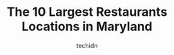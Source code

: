 ---
layout: ampstory
image: https://i0.wp.com/paketmu.com/wp-content/uploads/2023/06/cajun-seafood-boil-0-in-maryland-1686367747.jpeg?resize=640,853
author: techidn
featured: false
description: Explore the diverse Restaurant scene in Maryland, home to an incredible selection of 10 establishments catering to every taste. Whether youre in search of iconic favorites or undiscovered t
title: The 10 Largest Restaurants Locations in Maryland
cover:
   title: The 10 Largest Restaurants Locations in Maryland
   subtitle: RICKPATE
   background: https://paketmu.com/wp-content/uploads/2023/06/cajun-seafood-boil-0-in-maryland-1686367747.jpeg

pages: 
 - layout: thirds
   top: <h1>#1 Cazbar - Columbia</h1>
   bottom: "<p>Went on a Sunday for lunch. It was hardly busy and the wait staff was attentive. I picked this place for the ambiance with the help of the Google map pictures. I was not </p>"
   background: https://paketmu.com/wp-content/uploads/2023/06/cajun-seafood-boil-1-in-maryland-1686367747.jpeg
   backgroundblur: true
 - layout: thirds
   top: <h1>#2 Friendly Farm Restaurant</h1>
   bottom: "<p>I dont know how Ive never done a review on this delicious restaurant. My family has been coming here for years and the food has never lost quality or taste. Friendl</p>"
   background: https://paketmu.com/wp-content/uploads/2023/06/cajun-seafood-boil-2-in-maryland-1686367748.jpeg
   cta:
      link: https://paketmu.com/the-10-largest-restaurants-locations-in-maryland/
      text: The 10 Largest Restaurants Locations in Maryland
 - layout: thirds
   top: <h1>#3 Swahili Village Bar & Restaurant</h1>
   bottom: "<p>Swahili Village has the best East African and other Afro dishes. Serves and hosts were excellent as was the manager.  Our server Praise is the best.  Food was so fresh an</p>"
   background: https://paketmu.com/wp-content/uploads/2023/06/cajun-seafood-boil-3-in-maryland-1686367749.jpeg
   cta:
      link: https://paketmu.com/the-10-largest-restaurants-locations-in-maryland/
      text: The 10 Largest Restaurants Locations in Maryland
 - layout: thirds
   top: <h1>#4 The Prime Rib</h1>
   bottom: "<p>7002 Arundel Mills Cir, Hanover, MD 21076, United States</p>"
   background: https://images.unsplash.com/photo-1564951434112-64d74cc2a2d7?ixlib=rb-4.0.3&ixid=MnwxMjA3fDB8MHxwaG90by1wYWdlfHx8fGVufDB8fHx8&auto=format&fit=crop&w=640&h=853&q=80
   cta:
      link: https://paketmu.com/the-10-largest-restaurants-locations-in-maryland/
      text: The 10 Largest Restaurants Locations in Maryland
 - layout: thirds
   top: <h1>#5 Pasta Plus Restaurant</h1>
   bottom: "<p>209 Gorman Ave, Laurel, MD 20707, United States</p>"
   background: https://images.unsplash.com/photo-1536745287225-21d689278fd1?ixlib=rb-4.0.3&ixid=MnwxMjA3fDB8MHxwaG90by1wYWdlfHx8fGVufDB8fHx8&auto=format&fit=crop&w=640&h=853&q=80
   cta:
      link: https://paketmu.com/the-10-largest-restaurants-locations-in-maryland/
      text: The 10 Largest Restaurants Locations in Maryland
 - layout: thirds
   top: <h1>#6 Ananda</h1>
   bottom: "<p>7421 Maple Lawn Blvd, Fulton, MD 20759, United States</p>"
   background: https://images.unsplash.com/photo-1574169208507-84376144848b?ixlib=rb-4.0.3&ixid=MnwxMjA3fDB8MHxwaG90by1wYWdlfHx8fGVufDB8fHx8&auto=format&fit=crop&w=640&h=853&q=80
   cta:
      link: https://paketmu.com/the-10-largest-restaurants-locations-in-maryland/
      text: The 10 Largest Restaurants Locations in Maryland
 - layout: thirds
   top: <h1>#7 Remingtons Restaurant</h1>
   bottom: "<p>11500 Baltimore Ave, Beltsville, MD 20705, United States</p>"
   background: https://images.unsplash.com/photo-1580610447943-1bfbef5efe07?ixlib=rb-4.0.3&ixid=MnwxMjA3fDB8MHxwaG90by1wYWdlfHx8fGVufDB8fHx8&auto=format&fit=crop&w=640&h=853&q=80
   cta:
      link: https://paketmu.com/the-10-largest-restaurants-locations-in-maryland/
      text: The 10 Largest Restaurants Locations in Maryland
 - layout: thirds
   middle: Continue reading...
   background: https://images.unsplash.com/photo-1547366785-564103df7e13?ixlib=rb-4.0.3&ixid=MnwxMjA3fDB8MHxwaG90by1wYWdlfHx8fGVufDB8fHx8&auto=format&fit=crop&w=640&h=853&q=80
   cta:
      link: https://paketmu.com/the-10-largest-restaurants-locations-in-maryland/
      text: The 10 Largest Restaurants Locations in Maryland
      
---